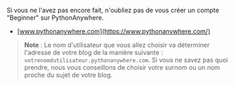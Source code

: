 Si vous ne l'avez pas encore fait, n'oubliez pas de vous créer un compte "Beginner" sur PythonAnywhere.

  * [www.pythonanywhere.com](https://www.pythonanywhere.com/)

> **Note** : Le nom d'utilisateur que vous allez choisir va déterminer l'adresse de votre blog de la manière suivante : `votrenomdutilisateur.pythonanywhere.com`. Si vous ne savez pas quoi prendre, nous vous conseillons de choisir votre surnom ou un nom proche du sujet de votre blog.